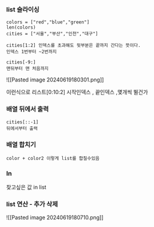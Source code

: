 
### list 슬라이싱
```
colors = ["red","blue","green"]
len(colors)
cities = ["서울","부산","인천","대구"]

cities[1:2] 인덱스를 초과해도 뒷부분은 끝까지 간다는 뜻이다.
인덱스 1번부터 ~2번까지

cities[-9:] 
맨뒤부터 맨 처음까지
```

![[Pasted image 20240619180301.png]]

이런식으로 리스트[0:10:2] 시작인덱스 , 끝인덱스 ,몇개씩 뛸건가
### 배열 뒤에서 출력
```
cities[::-1]
뒤에서부터 출력
```

### 배열 합치기
```
color + color2 이렇게 list를 합칠수있음
```
### In
찾고싶은 값 in list


### list 연산 - 추가 삭제
![[Pasted image 20240619180710.png]]


